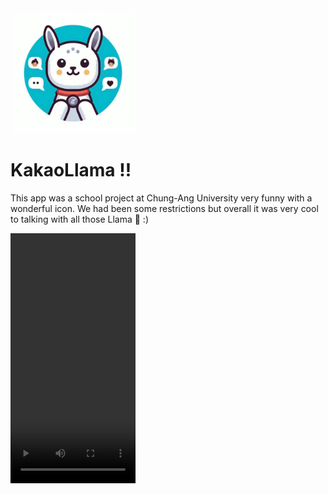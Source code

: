 <img src="./assets/icons/kakaollama_logo.png" alt="drawing" width="200"/>

# KakaoLlama !!

This app was a school project at Chung-Ang University very funny with a wonderful icon. We had been some restrictions but overall it was very cool to talking with all those Llama 🦙 :)

<video src="./README/demo.mp4" width="200" height="400" controls preload></video>

